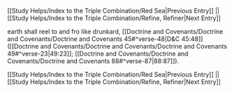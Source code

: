 [[Study Helps/Index to the Triple Combination/Red Sea|Previous Entry]]  ||  [[Study Helps/Index to the Triple Combination/Refine, Refiner|Next Entry]]

 earth shall reel to and fro like drunkard, [[Doctrine and Covenants/Doctrine and Covenants/Doctrine and Covenants 45#^verse-48|D&C 45:48]] ([[Doctrine and Covenants/Doctrine and Covenants/Doctrine and Covenants 49#^verse-23|49:23]]; [[Doctrine and Covenants/Doctrine and Covenants/Doctrine and Covenants 88#^verse-87|88:87]]).

[[Study Helps/Index to the Triple Combination/Red Sea|Previous Entry]]  ||  [[Study Helps/Index to the Triple Combination/Refine, Refiner|Next Entry]]